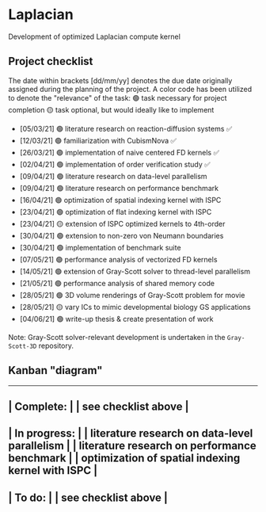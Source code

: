 # Laplacian
Development of optimized Laplacian compute kernel

## Project checklist 
The date within brackets [dd/mm/yy] denotes the due date originally assigned 
during the planning of the project. 
A color code has been utilized to denote the "relevance" of the task: 
🟢 task necessary for project completion 
🟡 task optional, but would ideally like to implement

* [05/03/21] 🟢 literature research on reaction-diffusion systems ✅
* [12/03/21] 🟢 familiarization with CubismNova ✅
* [26/03/21] 🟢 implementation of naive centered FD kernels ✅
* [02/04/21] 🟢 implementation of order verification study ✅
* [09/04/21] 🟢 literature research on data-level parallelism 
* [09/04/21] 🟢 literature research on performance benchmark 
* [16/04/21] 🟢 optimization of spatial indexing kernel with ISPC
* [23/04/21] 🟢 optimization of flat indexing kernel with ISPC
* [23/04/21] 🟡 extension of ISPC optimized kernels to 4th-order 
* [30/04/21] 🟢 extension to non-zero von Neumann boundaries 
* [30/04/21] 🟢 implementation of benchmark suite
* [07/05/21] 🟢 performance analysis of vectorized FD kernels 
* [14/05/21] 🟢 extension of Gray-Scott solver to thread-level parallelism 
* [21/05/21] 🟢 performance analysis of shared memory code 
* [28/05/21] 🟢 3D volume renderings of Gray-Scott problem for movie 
* [28/05/21] 🟡 vary ICs to mimic developmental biology GS applications
* [04/06/21] 🟢 write-up thesis & create presentation of work 

Note: Gray-Scott solver-relevant development is undertaken in the 
`Gray-Scott-3D` repository.

## Kanban "diagram"  
-------------------------------------------------------------------------------
| **Complete:**                                                               |
| see checklist above                                                         |
-------------------------------------------------------------------------------
| **In progress:**                                                            |
| literature research on data-level parallelism                               |
| literature research on performance benchmark                                |
| optimization of spatial indexing kernel with ISPC                           |
-------------------------------------------------------------------------------
| **To do:**                                                                  |
| see checklist above                                                         |
-------------------------------------------------------------------------------
